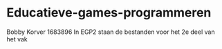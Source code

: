 # Educatieve-games-programmeren
Bobby Korver 1683896
In EGP2 staan de bestanden voor het 2e deel van het vak
